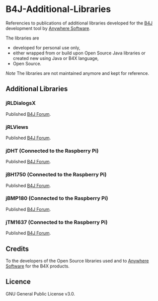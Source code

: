 # B4J-Additional-Libraries
Referencies to publications of additional libraries developed for the [B4J](https://www.b4x.com/b4j.html) development tool by [Anywhere Software](https://www.b4x.com).

The libraries are 
* developed for personal use only,
* either wrapped from or build upon Open Source Java libraries or created new using Java or B4X language,
* Open Source.

_Note_
The libraries are not maintained anymore and kept for reference.

## Additional Libraries

### jRLDialogsX
Published [B4J Forum](https://www.b4x.com/android/forum/threads/jrldialogsx-dialogs-library.52416/#content).
### jRLViews
Published [B4J Forum](https://www.b4x.com/android/forum/threads/jrlviews-custom-views.71994/).

### jDHT (Connected to the Raspberry Pi)
Published [B4J Forum](https://www.b4x.com/android/forum/threads/raspberry-pi-jdht-digital-output-relative-humidity-temperature-sensors.76975/#content).
### jBH1750 (Connected to the Raspberry Pi)
Published [B4J Forum](https://www.b4x.com/android/forum/threads/raspberry-pi-jbh1750-ambient-light-sensor.76980/#content).
### jBMP180 (Connected to the Raspberry Pi)
Published [B4J Forum](https://www.b4x.com/android/forum/threads/raspberry-pi-jbmp180-barometric-pressure-temperature-altitude-sensor.76814/#content).
### jTM1637 (Connected to the Raspberry Pi)
Published [B4J Forum](https://www.b4x.com/android/forum/threads/raspberry-pi-jtm1637-4-digits-display.76722/#content).

## Credits
To the developers of the Open Source libraries used and to [Anywhere Software](http://www.b4x.com) for the B4X products.

## Licence
GNU General Public License v3.0.
